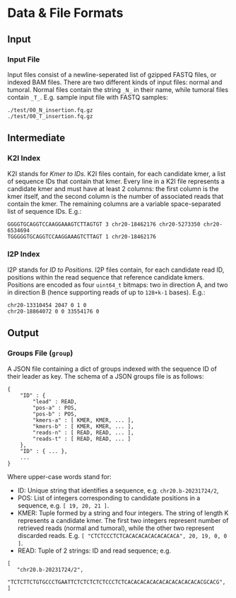 # Data & File Formats

## Input

### Input File

Input files consist of a newline-seperated list of gzipped FASTQ files, or
indexed BAM files. There are two different kinds of input files: normal and
tumoral. Normal files contain the string `_N_` in their name, while tumoral
files contain `_T_`. E.g. sample input file with FASTQ samples:

 ```
 ./test/00_N_insertion.fq.gz
 ./test/00_T_insertion.fq.gz
 ```

## Intermediate

### K2I Index

K2I stands for *Kmer to IDs*. K2I files contain, for each candidate kmer, a
list of sequence IDs that contain that kmer. Every line in a K2I file
represents a candidate kmer and must have at least 2 columns: the first column
is the kmer itself, and the second column is the number of associated reads
that contain the kmer. The remaining columns are a variable space-separated
list of sequence IDs. E.g.:

 ```
 GGGGTGCAGGTCCAAGGAAAGTCTTAGTGT 3 chr20-18462176 chr20-5273350 chr20-6534694
 TGGGGGTGCAGGTCCAAGGAAAGTCTTAGT 1 chr20-18462176
 ```

### I2P Index

I2P stands for *ID to Positions*. I2P files contain, for each candidate read
ID, positions within the read sequence that reference candidate kmers.
Positions are encoded as four `uint64_t` bitmaps: two in direction A, and two
in direction B (hence supporting reads of up to `128+k-1` bases). E.g.:

 ```
 chr20-13310454 2047 0 1 0
 chr20-18864072 0 0 33554176 0
 ```


## Output

### Groups File (`group`)

A JSON file containing a dict of groups indexed with the sequence ID of their
leader as key. The schema of a JSON groups file is as follows:

```
{
    "ID" : {
        "lead" : READ,
        "pos-a" : POS,
        "pos-b" : POS,
        "kmers-a" : [ KMER, KMER, ... ],
        "kmers-b" : [ KMER, KMER, ... ],
        "reads-n" : [ READ, READ, ... ],
        "reads-t" : [ READ, READ, ... ]
    },
    "ID" : { ... },
    ...
}
```

Where upper-case words stand for:

 - ID: Unique string that identifies a sequence, e.g. `chr20.b-20231724/2`,
 - POS: List of integers corresponding to candidate positions in a sequence,
   e.g. `[ 19, 20, 21 ]`.
 - KMER: Tuple formed by a string and four integers. The string of length K
   represents a candidate kmer. The first two integers represent number of
   retrieved reads (normal and tumoral), while the other two represent
   discarded reads. E.g. `[ "CTCTCCCTCTCACACACACACACACACA", 20, 19, 0, 0 ]`.
 - READ: Tuple of 2 strings: ID and read sequence; e.g.
```
[
   "chr20.b-20231724/2",
   "TCTCTTCTGTGCCCTGAATTCTCTCTCTCTCCCTCTCACACACACACACACACACACACACGCACG",
]
```
